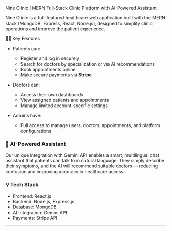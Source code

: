 Nine Clinic | MERN Full-Stack Clinic Platform with AI-Powered Assistant

Nine Clinic is a full-featured healthcare web application built with the MERN stack (MongoDB, Express, React, Node.js), designed to simplify clinic operations and improve the patient experience.

👨‍⚕️ Key Features

* Patients can:

  * Register and log in securely
  * Search for doctors by specialization or via AI recommendations
  * Book appointments online
  * Make secure payments via **Stripe**

* Doctors can:

  * Access their own dashboards
  * View assigned patients and appointments
  * Manage limited account-specific settings

* Admins have:

  * Full access to manage users, doctors, appointments, and platform configurations

### 🤖 AI-Powered Assistant

Our unique integration with Gemini API enables a smart, multilingual chat assistant that patients can talk to in natural language. They simply describe their symptoms, and the AI will recommend suitable doctors — reducing confusion and improving accuracy in healthcare access.

### 💡 Tech Stack

* Frontend: React.js
* Backend: Node.js, Express.js
* Database: MongoDB
* AI Integration: Gemini API
* Payments: Stripe API

---
